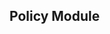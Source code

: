 ## Policy Module


<!-- BEGINNING OF PRE-COMMIT-TERRAFORM DOCS HOOK -->
<!-- END OF PRE-COMMIT-TERRAFORM DOCS HOOK -->
